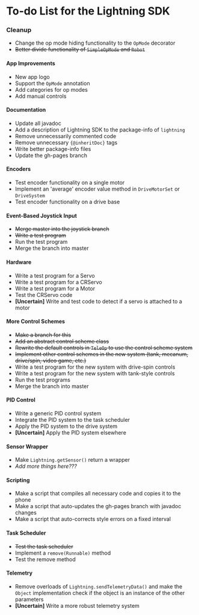 # To-do List for the Lightning SDK

### Cleanup
* Change the op mode hiding functionality to the `OpMode` decorator
* ~~Better divide functionality of `SimpleOpMode` and `Robot`~~

#### App Improvements
* New app logo
* Support the `OpMode` annotation
* Add categories for op modes
* Add manual controls

#### Documentation
* Update all javadoc
* Add a description of Lightning SDK to the package-info of `lightning`
* Remove unnecessarily commented code
* Remove unnecessary `{@inheritDoc}` tags
* Write better package-info files
* Update the gh-pages branch

#### Encoders
* Test encoder functionality on a single motor
* Implement an 'average' encoder value method in `DriveMotorSet` or `DriveSystem`
* Test encoder functionality on a drive base

#### Event-Based Joystick Input
* ~~Merge master into the joystick branch~~
* ~~Write a test program~~
* Run the test program
* Merge the branch into master

#### Hardware
* Write a test program for a Servo
* Write a test program for a CRServo
* Write a test program for a Motor
* Test the CRServo code
* __[Uncertain]__ Write and test code to detect if a servo is attached to a motor

#### More Control Schemes
* ~~Make a branch for this~~
* ~~Add an abstract control scheme class~~
* ~~Rewrite the default controls in `TeleOp` to use the control scheme system~~
* ~~Implement other control schemes in the new system (tank, mecanum, drive/spin, video game, etc.)~~
* Write a test program for the new system with drive-spin controls
* Write a test program for the new system with tank-style controls
* Run the test programs
* Merge the branch into master

#### PID Control
* Write a generic PID control system
* Integrate the PID system to the task scheduler
* Apply the PID system to the drive system
* __[Uncertain]__ Apply the PID system elsewhere

#### Sensor Wrapper
* Make `Lightning.getSensor()` return a wrapper
* _Add more things here???_

#### Scripting
* Make a script that compiles all necessary code and copies it to the phone
* Make a script that auto-updates the gh-pages branch with javadoc changes
* Make a script that auto-corrects style errors on a fixed interval

#### Task Scheduler
* ~~Test the task scheduler~~
* Implement a `remove(Runnable)` method
* Test the remove method

#### Telemetry
* Remove overloads of `Lightning.sendTelemetryData()` and make the `Object` implementation check if the object is an instance of the other parameters
* __[Uncertain]__ Write a more robust telemetry system
